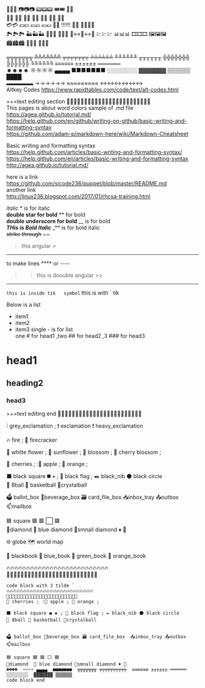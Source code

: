 🔋🔋🔋   📷📷📷  📟📟📟   🎟️🎟️   🎫🎫   
📔📔 📕📕 📗📗 📘📘 📙📙 📓📓 📒📒  
💳💳  💵💵 💶💶 💷💷 🚪🚪 ‼️‼️‼️ 🏁🏁 🏳️‍🌈🏳️‍🌈    
🏞️🏞️🏞️  🏜️🏜️🏜️ 🧱🧱🧱 🏩🏩🏩 🧧↔🧧↔🧧 💹💹💹 📊📊📊 🎞️🎞️🎞️ 🖼️🖼️🖼️   
🏙️🏙️🏙️ 🏢🏢🏢 🏣🏣🏣     


╦╦╦╦╦╦╦ ╩╩╩╩╩╩╩ ╤╤╤╤╤╤╤ ╧╧╧╧╧╧ ╨╨╨╨╨╨ ╥╥╥╥╥╥ ╬╬╬╬╬╬╬ ╠╠╠╠╠╠ ╚╚╚╚╚╚ ≡≡≡≡≡≡ ±±±±±± ══════    
☻☻☻☻  ☼☼☼☼ ▄▄▄▄  ■■■■■■■  ░░░░░░░░  ▓▓▓▓▓▓▓ ▒▒▒▒▒▒ ████    
▬▬▬▬▬  →→→→→→  ≈≈≈≈≈≈≈≈≈ ↔↔↔↔↔↔    
Altkey Codes https://www.rapidtables.com/code/text/alt-codes.html      


=+=text editing section 🏁🏁🏁🏁🏁🏁🏁🏁🏁🏁🏁🏁🏁🏁🏁🏁🏁🏁🏁🏁🏁🏁🏁🏁   
This pages is about  word colors  sample of .md file     
https://agea.github.io/tutorial.md/    
https://help.github.com/en/github/writing-on-github/basic-writing-and-formatting-syntax    
https://github.com/adam-p/markdown-here/wiki/Markdown-Cheatsheet     


Basic writing and formatting syntax    
https://help.github.com/articles/basic-writing-and-formatting-syntax/   
https://help.github.com/en/articles/basic-writing-and-formatting-syntax  
http://agea.github.io/tutorial.md/   
  
here is a link   
https://github.com/sjcode236/puppet/blob/master/README.md   
another link  
http://linux236.blogspot.com/2017/01/rhcsa-training.html   

   


*italic*  *  is for italic    
**double star for bold**  **  for bold   
__double underscore for bold__  __ is for bold   
_**THis is Bold Italic**_  _** is for bold italic   
~~strike through~~   ~~  
>  this angular  >
-----
to make lines  ****  or ---- 
>>  this is doouble angular >>
******
  
`this is inside tik   symbol`  this is with `  tik  

Below is  a list 
- item1
- item2   
-  item3
single -   is for list    
one # for head1 ,two ## for head2 ,3 ### for head3  
# head1  #
## heading2  ##
### head3   ###



=+=text editing end 🏁🏁🏁🏁🏁🏁🏁🏁🏁🏁🏁🏁🏁🏁🏁🏁🏁🏁🏁🏁🏁🏁🏁🏁    



❕  grey_exclamation ; ❗  exclamation ❗ heavy_exclamation      
 


🔥  fire  ;  🧨 firecracker   

💮 whilte flower ;  🌻 sunflower ; 🌼 blossom ; 🌸 cherry blossom ;    

🍒 cherries ; :🍎 apple ; 🍊 orange ;     

⬛ black square ◼️ ▪️ ; 🏴 black flag ; ✒️ black_nib ⚫ black circle   
🎱 8ball 🏀 basketball 🔮crystalball    


🗳️ ballot_box 🧃beverage_box 🗃️ card_file_box  📥inbox_tray 📤outbox   
📫mailbox  

🟦 square 🟩 🟥 ⬜ 🟪  
💠diamond  🔷 blue diamond 🔹smnall diamond ♦️ 🔶  
   
🌐 globe   🗺️ world map     

📓 blackbook  📘 blue_book 📗 green_book 📙 orange_book    

🔥🔥🔥🔥🔥🔥🔥🔥🔥🔥🔥🔥🔥🔥🔥🔥🔥🔥🔥🔥🔥🔥🔥🔥🔥🔥  
📗📗📗📗📗📗📗📗📗📗📗📗📗📗📗📗📗📗📗📗📗📗📗📗📗📗   

```
code block with 3 tilde `  
🔥🔥🔥🔥🔥🔥🔥🔥🔥🔥🔥🔥🔥🔥🔥🔥🔥🔥🔥🔥🔥🔥🔥🔥🔥🔥
📗📗📗📗📗📗📗📗📗📗📗📗📗📗📗📗📗📗📗📗📗📗📗📗📗📗
🍒 cherries ; :🍎 apple ; 🍊 orange ;     

⬛ black square ◼️ ▪️ ; 🏴 black flag ; ✒️ black_nib ⚫ black circle   
🎱 8ball 🏀 basketball 🔮crystalball    


🗳️ ballot_box 🧃beverage_box 🗃️ card_file_box  📥inbox_tray 📤outbox   
📫mailbox  

🟦 square 🟩 🟥 ⬜ 🟪  
💠diamond  🔷 blue diamond 🔹smnall diamond ♦️ 🔶
☻☻☻☻  ☼☼☼☼ ▄▄▄▄  ■■■■■■■  ╦╦╦╦╦╦╦ ╤╤╤╤╤╤╤╤╤╤  ≡≡≡≡≡≡ ±±±±±± ══════  ░░░░░░░░  ▓▓▓▓▓▓▓ ▒▒▒▒▒▒  
code block end 
```










